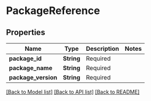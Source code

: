 # PackageReference

## Properties

Name | Type | Description | Notes
------------ | ------------- | ------------- | -------------
**package_id** | **String** | Required | 
**package_name** | **String** | Required | 
**package_version** | **String** | Required | 

[[Back to Model list]](../README.md#documentation-for-models) [[Back to API list]](../README.md#documentation-for-api-endpoints) [[Back to README]](../README.md)


